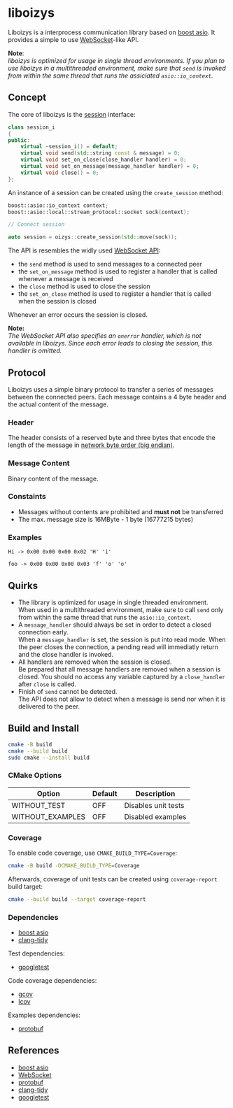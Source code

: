 # liboizys

Liboizys is a interprocess communication library based on 
[boost asio](https://www.boost.org/doc/libs/1_85_0/doc/html/boost_asio.html).
It provides a simple to use [WebSocket](https://developer.mozilla.org/en-US/docs/Web/API/WebSockets_API)-like API.

**Note**:  
*liboizys is optimized for usage in single thread environments. If you plan to use liboizys in a multithreaded environment, make sure that `send` is invoked from within the same thread that runs the assiciated `asio::io_context`.*

## Concept

The core of liboizys is the [session](inc/oizys/session_i.hpp) interface:

```C++
class session_i
{
public:
    virtual ~session_i() = default;
    virtual void send(std::string const & message) = 0;
    virtual void set_on_close(close_handler handler) = 0;
    virtual void set_on_message(message_handler handler) = 0;
    virtual void close() = 0;
};
```

An instance of a session can be created using the `create_session` method:

```C++
boost::asio::io_context context;
boost::asio::local::stream_protocol::socket sock(context);

// Connect session

auto session = oizys::create_session(std::move(sock));
```

The API is resembles the widly used [WebSocket API](https://developer.mozilla.org/en-US/docs/Web/API/WebSockets_API):
- the `send` method is used to send messages to a connected peer
- the `set_on_message` method is used to register a handler that is called whenever a message is received
- the `close` method is used to close the session
- the `set_on_close` method is used to register a handler that is called when the session is closed

Whenever an error occurs the session is closed.

**Note:**  
*The WebSocket API also specifies an `onerror` handler, which is not available in liboizys. Since each error leads to closing the session, this handler is omitted.*

## Protocol

Liboizys uses a simple binary protocol to transfer a series of messages between the
connected peers. Each message contains a 4 byte header and the actual content of the
message.

### Header

The header consists of a reserved byte and three bytes that encode the length of the message in [network byte order (big endian)](https://en.wikipedia.org/wiki/Endianness#Networking).

### Message Content

Binary content of the message.

### Constaints

- Messages without contents are prohibited and **must not** be transferred
- The max. message size is 16MByte - 1 byte (16777215 bytes)

### Examples

```
Hi -> 0x00 0x00 0x00 0x02 'H' 'i'

foo -> 0x00 0x00 0x00 0x03 'f' 'o' 'o'
```

## Quirks

- The library is optimized for usage in single threaded environment.  
  When used in a multithreaded environment, make sure to call `send` only from
  within the same thread that runs the `asio::io_context`.
- A `message_handler` should always be set in order to detect a closed connection early.  
  When a `message_handler` is set, the session is put into read mode. When the peer
  closes the connection, a pending read will immediatly return and the close handler
  is invoked.
- All handlers are removed when the session is closed.  
  Be prepared that all message handlers are removed when a session is closed. You
  should no access any variable captured by a `close_handler` after `close` is
  called.
- Finish of `send` cannot be detected.  
  The API does not allow to detect when a message is send nor when it is delivered
  to the peer.

## Build and Install

```bash
cmake -B build
cmake --build build
sudo cmake --install build
```

### CMake Options

| Option | Default | Description |
| ------ | ------- | ----------- |
| WITHOUT_TEST | OFF | Disables unit tests |
| WITHOUT_EXAMPLES | OFF | Disabled examples |

### Coverage

To enable code coverage, use `CMAKE_BUILD_TYPE=Coverage`:

```bash
cmake -B build -DCMAKE_BUILD_TYPE=Coverage
```

Afterwards, coverage of unit tests can be created using `coverage-report` build target:

```bash
cmake --build build --target coverage-report
```

### Dependencies

- [boost asio](https://www.boost.org/doc/libs/1_85_0/doc/html/boost_asio.html)
- [clang-tidy](https://clang.llvm.org/extra/clang-tidy/)

Test dependencies:

- [googletest](https://github.com/google/googletest)

Code coverage dependencies:

- [gcov](https://gcc.gnu.org/onlinedocs/gcc/Gcov.html)
- [lcov](https://github.com/linux-test-project/lcov)

Examples dependencies:

- [protobuf](https://protobuf.dev/)

## References

- [boost asio](https://www.boost.org/doc/libs/1_85_0/doc/html/boost_asio.html)
- [WebSocket](https://developer.mozilla.org/en-US/docs/Web/API/WebSockets_API)
- [protobuf](https://protobuf.dev/)
- [clang-tidy](https://clang.llvm.org/extra/clang-tidy/)
- [googletest](https://github.com/google/googletest)
